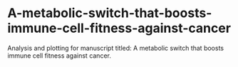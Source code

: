 # A-metabolic-switch-that-boosts-immune-cell-fitness-against-cancer
Analysis and plotting for manuscript titled: A metabolic switch that boosts immune cell fitness against cancer.
